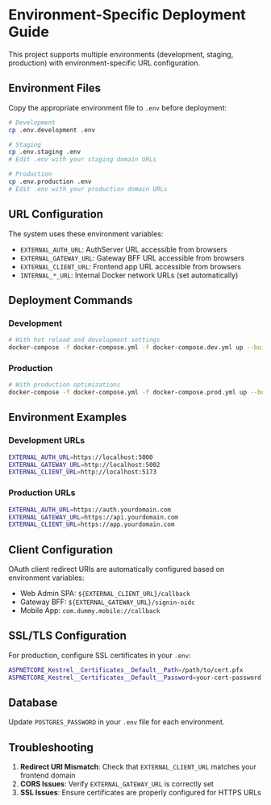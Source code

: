 # Environment-Specific Deployment Guide

This project supports multiple environments (development, staging, production) with environment-specific URL configuration.

## Environment Files

Copy the appropriate environment file to `.env` before deployment:

```bash
# Development
cp .env.development .env

# Staging
cp .env.staging .env
# Edit .env with your staging domain URLs

# Production
cp .env.production .env
# Edit .env with your production domain URLs
```

## URL Configuration

The system uses these environment variables:

- `EXTERNAL_AUTH_URL`: AuthServer URL accessible from browsers
- `EXTERNAL_GATEWAY_URL`: Gateway BFF URL accessible from browsers
- `EXTERNAL_CLIENT_URL`: Frontend app URL accessible from browsers
- `INTERNAL_*_URL`: Internal Docker network URLs (set automatically)

## Deployment Commands

### Development
```bash
# With hot reload and development settings
docker-compose -f docker-compose.yml -f docker-compose.dev.yml up --build
```

### Production
```bash
# With production optimizations
docker-compose -f docker-compose.yml -f docker-compose.prod.yml up --build
```

## Environment Examples

### Development URLs
```bash
EXTERNAL_AUTH_URL=https://localhost:5000
EXTERNAL_GATEWAY_URL=http://localhost:5002
EXTERNAL_CLIENT_URL=http://localhost:5173
```

### Production URLs
```bash
EXTERNAL_AUTH_URL=https://auth.yourdomain.com
EXTERNAL_GATEWAY_URL=https://api.yourdomain.com
EXTERNAL_CLIENT_URL=https://app.yourdomain.com
```

## Client Configuration

OAuth client redirect URIs are automatically configured based on environment variables:

- Web Admin SPA: `${EXTERNAL_CLIENT_URL}/callback`
- Gateway BFF: `${EXTERNAL_GATEWAY_URL}/signin-oidc`
- Mobile App: `com.dummy.mobile://callback`

## SSL/TLS Configuration

For production, configure SSL certificates in your `.env`:

```bash
ASPNETCORE_Kestrel__Certificates__Default__Path=/path/to/cert.pfx
ASPNETCORE_Kestrel__Certificates__Default__Password=your-cert-password
```

## Database

Update `POSTGRES_PASSWORD` in your `.env` file for each environment.

## Troubleshooting

1. **Redirect URI Mismatch**: Check that `EXTERNAL_CLIENT_URL` matches your frontend domain
2. **CORS Issues**: Verify `EXTERNAL_GATEWAY_URL` is correctly set
3. **SSL Issues**: Ensure certificates are properly configured for HTTPS URLs